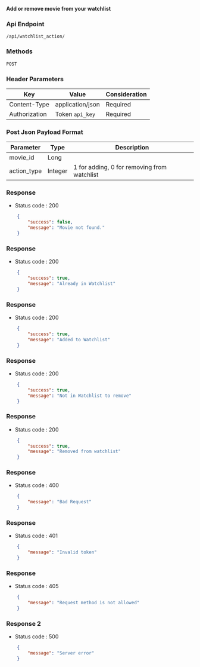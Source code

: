 **Add or remove movie from your watchlist**

### Api Endpoint
`/api/watchlist_action/`

### Methods
`POST`

### Header Parameters
Key | Value | Consideration
---- | ------- | --------
Content-Type | application/json | Required
Authorization | Token `api_key` | Required

### Post Json Payload Format
Parameter| Type    | Description
---------|---------|----------------
movie_id | Long  |
action_type  | Integer | 1 for adding, 0 for removing from watchlist

### Response
*   Status code : 200

```json
    {
        "success": false,
        "message": "Movie not found."
    }
```

### Response
*   Status code : 200

```json
    {
        "success": true,
        "message": "Already in Watchlist"
    }
```

### Response
*   Status code : 200

```json
    {
        "success": true,
        "message": "Added to Watchlist"
    }
```

### Response
*   Status code : 200

```json
    {
        "success": true,
        "message": "Not in Watchlist to remove"
    }
```

### Response
*   Status code : 200

```json
    {
        "success": true,
        "message": "Removed from watchlist"
    }
```


### Response
*   Status code : 400

```json
    {
        "message": "Bad Request"
    }
```

### Response
*   Status code : 401

```json
    {
        "message": "Invalid token"
    }
```

### Response
*   Status code : 405

```json
    {
        "message": "Request method is not allowed"
    }
```

### Response 2
*   Status code : 500

```json
    {
        "message": "Server error"
    }
```


        
